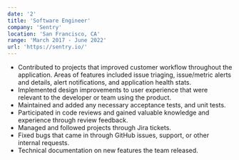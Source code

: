 ```yaml
---
date: '2'
title: 'Software Engineer'
company: 'Sentry'
location: 'San Francisco, CA'
range: 'March 2017 - June 2022'
url: 'https://sentry.io/'
---
```


- Contributed to projects that improved customer workflow throughout the application. Areas of features included issue triaging, issue/metric alerts and details, alert notifications, and application health stats.
- Implemented design improvements to user experience that were relevant to the developer or team using the product.
- Maintained and added any necessary acceptance tests, and unit tests.
- Participated in code reviews and gained valuable knowledge and experience through review feedback.
- Managed and followed projects through Jira tickets.
- Fixed bugs that came in through GitHub issues, support, or other internal requests.
- Technical documentation on new features the team released.

